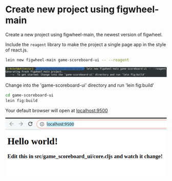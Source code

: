 # Create new project using figwheel-main

Create a new project using figwheel-main, the newest version of figwheel.

Include the `reagent` library to make the project a single page app in the style of react.js.


```bash
lein new figwheel-main game-scoreboard-ui -- --reagent
```

![Game scoreboard new Leiningen project with figwheel-main and reagent](/images/game-scoreboard-ui--leiningen-new-project-figwheel-main.png)


Change into the 'game-scoreboard-ui' directory and run 'lein fig:build'


```bash
cd game-scoreboard-ui
lein fig:build
```

Your default browser will open at [localhost:9500](http://localhost:9500/)


![Game Scoreboard UI - new project website](/images/game-scoreboard-ui--new-project-website.png)

